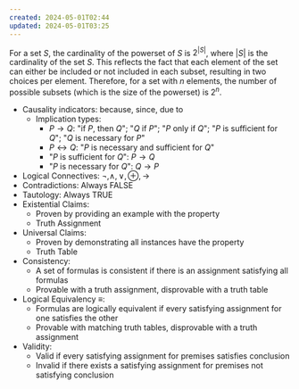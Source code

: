 ```yaml
---
created: 2024-05-01T02:44
updated: 2024-05-01T03:25
---
```

For a set $S$, the cardinality of the powerset of $S$ is $2^{|S|}$, where $|S|$ is the cardinality of the set $S$. This reflects the fact that each element of the set can either be included or not included in each subset, resulting in two choices per element. Therefore, for a set with $n$ elements, the number of possible subsets (which is the size of the powerset) is $2^n$.

- Causality indicators: because, since, due to
    - Implication types:
        - $P \rightarrow Q$: "if $P$, then $Q$"; "$Q$ if $P$"; "$P$ only if $Q$"; "$P$ is sufficient for $Q$"; "$Q$ is necessary for $P$"
        - $P \leftrightarrow Q$: "$P$ is necessary and sufficient for $Q$"
        - "$P$ is sufficient for $Q$": $P \rightarrow Q$
        - "$P$ is necessary for $Q$": $Q \rightarrow P$
- Logical Connectives: $\neg, \land, \lor, \oplus, \rightarrow$
- Contradictions: Always FALSE
- Tautology: Always TRUE
- Existential Claims:
    - Proven by providing an example with the property
    - Truth Assignment
- Universal Claims:
    - Proven by demonstrating all instances have the property
    - Truth Table
- Consistency:
    - A set of formulas is consistent if there is an assignment satisfying all formulas
    - Provable with a truth assignment, disprovable with a truth table
- Logical Equivalency $\equiv$:
    - Formulas are logically equivalent if every satisfying assignment for one satisfies the other
    - Provable with matching truth tables, disprovable with a truth assignment
- Validity:
    - Valid if every satisfying assignment for premises satisfies conclusion
    - Invalid if there exists a satisfying assignment for premises not satisfying conclusion